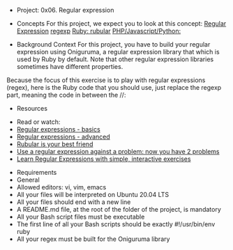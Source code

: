 * Project: 0x06. Regular expression

* Concepts
For this project, we expect you to look at this concept:
[Regular Expression](https://www.regular-expressions.info/)
[regexp](https://www.w3schools.com/jsref/jsref_obj_regexp.asp)
[Ruby: rubular](https://rubular.com/)
[PHP/Javascript/Python:](https://regex101.com/)

* Background Context
For this project, you have to build your regular expression using Oniguruma, a regular expression library that which is used by Ruby by default. Note that other regular expression libraries sometimes have different properties.

Because the focus of this exercise is to play with regular expressions (regex), here is the Ruby code that you should use, just replace the regexp part, meaning the code in between the //:

* Resources
+ Read or watch:
+ [Regular expressions - basics](https://www.slideshare.net/neha_jain/introducing-regular-expressions)
+ [Regular expressions - advanced](https://www.slideshare.net/neha_jain/advanced-regular-expressions-80296518)
+ [Rubular is your best friend](https://rubular.com/)
+ [Use a regular expression against a problem: now you have 2 problems](https://blog.codinghorror.com/regular-expressions-now-you-have-two-problems/)
+ [Learn Regular Expressions with simple, interactive exercises](https://regexone.com/)

* Requirements
* General
* Allowed editors: vi, vim, emacs
* All your files will be interpreted on Ubuntu 20.04 LTS
* All your files should end with a new line
* A README.md file, at the root of the folder of the project, is mandatory
* All your Bash script files must be executable
* The first line of all your Bash scripts should be exactly #!/usr/bin/env ruby
* All your regex must be built for the Oniguruma library
